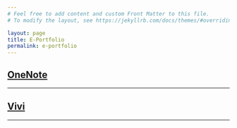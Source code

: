 ```yaml
---
# Feel free to add content and custom Front Matter to this file.
# To modify the layout, see https://jekyllrb.com/docs/themes/#overriding-theme-defaults

layout: page
title: E-Portfolio
permalink: e-portfolio
---
```

  

## [OneNote](./onenote)

---

## [Vivi](./vivi)

---


